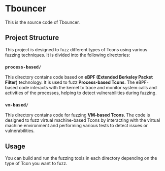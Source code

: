 # Tbouncer

This is the source code of Tbouncer.

## Project Structure

This project is designed to fuzz different types of Tcons using various fuzzing techniques. It is divided into the following directories:

### `process-based/`
This directory contains code based on **eBPF (Extended Berkeley Packet Filter)** technology. It is used to fuzz **Process-based Tcons**. The eBPF-based code interacts with the kernel to trace and monitor system calls and activities of the processes, helping to detect vulnerabilities during fuzzing.

### `vm-based/`
This directory contains code for fuzzing **VM-based Tcons**. The code is designed to fuzz virtual machine-based Tcons by interacting with the virtual machine environment and performing various tests to detect issues or vulnerabilities.

## Usage

You can build and run the fuzzing tools in each directory depending on the type of Tcon you want to fuzz.

